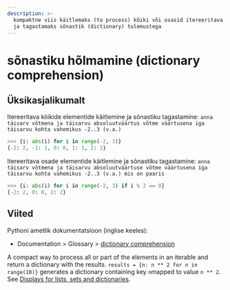 ```yaml
---
description: >-
  kompaktne viis käitlemaks (to process) kõiki või osasid itereeritava elemente
  ja tagastamaks sõnastik (dictionary) tulemustega
---
```


# sõnastiku hõlmamine \(dictionary comprehension\)

## Üksikasjalikumalt

Itereeritava kõikide elementide käitlemine ja sõnastiku tagastamine: `anna täisarv võtmena ja täisarvu absoluutväärtus võtme väärtusena iga täisarvu kohta vahemikus -2..3 (v.a.)`

```python
>>> {i: abs(i) for i in range(-2, 3)}
{-2: 2, -1: 1, 0: 0, 1: 1, 2: 2}
```

Itereeritava osade elementide käitlemine ja sõnastiku tagastamine: `anna täisarv võtmena ja täisarvu absoluutväärtuse võtme väärtusena iga täisarvu kohta vahemikus -2..3 (v.a.) mis on paaris`

```python
>>> {i: abs(i) for i in range(-2, 3) if i % 2 == 0}
{-2: 2, 0: 0, 2: 2}
```

## Viited 

Pythoni ametlik dokumentatsioon \(inglise keeles\):

* Documentation &gt; Glossary &gt; [dictionary comprehension](https://docs.python.org/3/glossary.html#term-dictionary-comprehension)

A compact way to process all or part of the elements in an iterable and return a dictionary with the results. `results = {n: n ** 2 for n in range(10)}` generates a dictionary containing key `n`mapped to value `n ** 2`. See [Displays for lists, sets and dictionaries](https://docs.python.org/3/reference/expressions.html#comprehensions).

